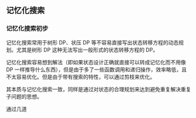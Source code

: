 ## 记忆化搜索

### 记忆化搜索初步

记忆化搜索常用于树形 DP、状压 DP 等不容易直接写出状态转移方程的动态规划。尤其是树形 DP 这种无法写出一般形式的状态转移方程的 DP。

记忆化搜索容易想到解法（即如果状态设计正确就直接可以转成记忆化而不用像 DP 一样推导什么东西），但是由于多了一些函数调用和递归操作，效率略低，且不太容易优化。但是由于带有搜索的特性，可以通过剪枝来优化。

其本质与记忆化搜索一致，同样是通过对状态的合理规划来达到避免重复解决重复子问题的思想。

通过几道
<!--stackedit_data:
eyJoaXN0b3J5IjpbNjQyNzQ2NjgxLDE4OTIxMzY0MzcsLTE1OT
E5MDgzNTcsMTkyNTAwODQ3NiwxMjMwNjcwMDQwLDc5MTIyMzc4
MiwxNTg1NzYzODksLTE4NzExNzE1NzldfQ==
-->